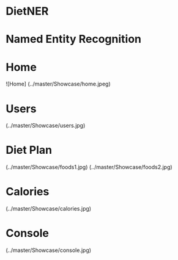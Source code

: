 # DietNER
# Named Entity Recognition 
# Home
![Home] (../master/Showcase/home.jpeg)
# Users
(../master/Showcase/users.jpg)
# Diet Plan
(../master/Showcase/foods1.jpg)
(../master/Showcase/foods2.jpg)
# Calories
(../master/Showcase/calories.jpg)
# Console
(../master/Showcase/console.jpg)
